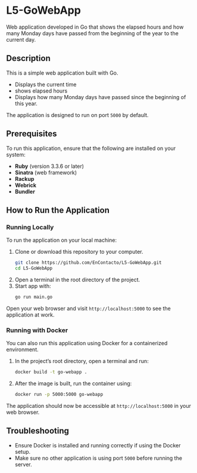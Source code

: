 # L5-GoWebApp
Web application developed in Go that shows the elapsed hours and how many Monday days have passed from the beginning of the year to the current day.

## Description
This is a simple web application built with Go. 
  - Displays the current time
  - shows elapsed hours 
  - Displays how many Monday days have passed since the beginning of this year.

The application is designed to run on port `5000` by default.

## Prerequisites
To run this application, ensure that the following are installed on your system:
- **Ruby** (version 3.3.6 or later)
- **Sinatra** (web framework)
- **Rackup**
- **Webrick**
- **Bundler**

## How to Run the Application

### Running Locally
To run the application on your local machine:
1. Clone or download this repository to your computer.
   ```bash
   git clone https://github.com/EnContacto/L5-GoWebApp.git
   cd L5-GoWebApp
2. Open a terminal in the root directory of the project.
3. Start app with:
   ```bash
   go run main.go
Open your web browser and visit `http://localhost:5000` to see the application at work.
 
### Running with Docker
You can also run this application using Docker for a containerized environment.
1. In the project’s root directory, open a terminal and run:
   ```bash
   docker build -t go-webapp .

2. After the image is built, run the container using:
   ```bash
   docker run -p 5000:5000 go-webapp
The application should now be accessible at `http://localhost:5000` in your web browser.

## Troubleshooting
  - Ensure Docker is installed and running correctly if using the Docker setup.
  - Make sure no other application is using port `5000` before running the server.
